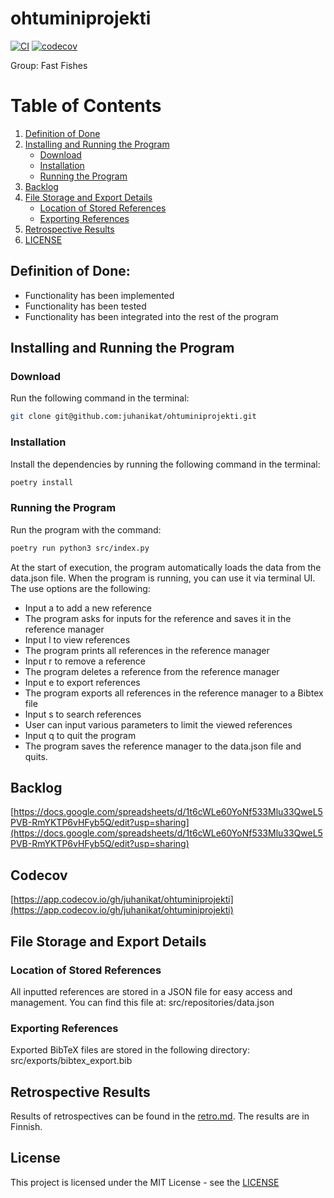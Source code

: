 # ohtuminiprojekti
[![CI](https://github.com/juhanikat/ohtuminiprojekti/actions/workflows/main.yml/badge.svg)](https://github.com/juhanikat/ohtuminiprojekti/actions/workflows/main.yml)
[![codecov](https://codecov.io/gh/juhanikat/ohtuminiprojekti/graph/badge.svg?token=2MRXDOBOKW)](https://codecov.io/gh/juhanikat/ohtuminiprojekti)

Group: Fast Fishes

# Table of Contents
1. [Definition of Done](#definition-of-done)
2. [Installing and Running the Program](#installing-and-running-the-program)
    - [Download](#download)
    - [Installation](#installation)
    - [Running the Program](#running-the-program)
3. [Backlog](#backlog)
4. [File Storage and Export Details](#file-storage-and-export-details)
    - [Location of Stored References](#location-of-stored-references)
    - [Exporting References](#exporting-references)
5. [Retrospective Results](#retrospective-results)
6. [LICENSE](#license)

## Definition of Done:
- Functionality has been implemented
- Functionality has been tested
- Functionality has been integrated into the rest of the program

## Installing and Running the Program

### Download

Run the following command in the terminal:
```bash
git clone git@github.com:juhanikat/ohtuminiprojekti.git
```

### Installation

Install the dependencies by running the following command in the terminal:
```bash
poetry install
```

### Running the Program
Run the program with the command:

```bash
poetry run python3 src/index.py
```
At the start of execution, the program automatically loads the data from the data.json file.
When the program is running, you can use it via terminal UI.
The use options are the following:
- Input a to add a new reference
 - The program asks for inputs for the reference and saves it in the reference manager
- Input l to view references
 - The program prints all references in the reference manager
- Input r to remove a reference
 - The program deletes a reference from the reference manager
- Input e to export references
 - The program exports all references in the reference manager to a Bibtex file
- Input s to search references
 - User can input various parameters to limit the viewed references
- Input q to quit the program
 - The program saves the reference manager to the data.json file and quits.


## Backlog

[https://docs.google.com/spreadsheets/d/1t6cWLe60YoNf533Mlu33QweL5PVB-RmYKTP6vHFyb5Q/edit?usp=sharing](https://docs.google.com/spreadsheets/d/1t6cWLe60YoNf533Mlu33QweL5PVB-RmYKTP6vHFyb5Q/edit?usp=sharing)


## Codecov

[https://app.codecov.io/gh/juhanikat/ohtuminiprojekti](https://app.codecov.io/gh/juhanikat/ohtuminiprojekti)

## File Storage and Export Details

### Location of Stored References

All inputted references are stored in a JSON file for easy access and management. You can find this file at: src/repositories/data.json

### Exporting References

Exported BibTeX files are stored in the following directory: src/exports/bibtex_export.bib

## Retrospective Results

Results of retrospectives can be found in the [retro.md](https://github.com/juhanikat/ohtuminiprojekti/blob/main/documentation/retro.md). The results are in Finnish.

## License

This project is licensed under the MIT License - see the [LICENSE](https://github.com/juhanikat/ohtuminiprojekti/blob/main/LICENSE.md)

